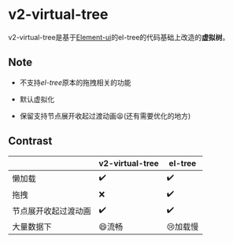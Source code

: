 # v2-virtual-tree

v2-virtual-tree是基于[Element-ui](https://github.com/ElemeFE/element)的el-tree的代码基础上改造的**虚拟树**。

## Note

- 不支持*el-tree*原本的拖拽相关的功能

- 默认虚拟化
- 保留支持节点展开收起过渡动画:tired_face:(还有需要优化的地方)

## Contrast

|                      | v2-virtual-tree    | el-tree            |
| -------------------- | ------------------ | ------------------ |
| 懒加载               | :heavy_check_mark: | :heavy_check_mark: |
| 拖拽                 | :x:                | :heavy_check_mark: |
| 节点展开收起过渡动画 | :heavy_check_mark: | :heavy_check_mark: |
| 大量数据下           | :smile:流畅        | :cry:加载慢        |







